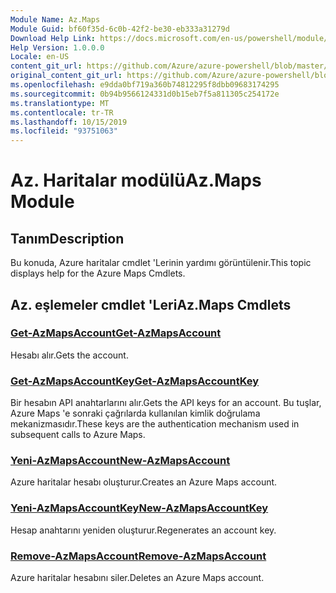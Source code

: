 ```yaml
---
Module Name: Az.Maps
Module Guid: bf60f35d-6c0b-42f2-be30-eb333a31279d
Download Help Link: https://docs.microsoft.com/en-us/powershell/module/az.maps
Help Version: 1.0.0.0
Locale: en-US
content_git_url: https://github.com/Azure/azure-powershell/blob/master/src/Maps/Maps/help/Az.Maps.md
original_content_git_url: https://github.com/Azure/azure-powershell/blob/master/src/Maps/Maps/help/Az.Maps.md
ms.openlocfilehash: e9dda0bf719a360b74812295f8dbb09683174295
ms.sourcegitcommit: 0b94b9566124331d0b15eb7f5a811305c254172e
ms.translationtype: MT
ms.contentlocale: tr-TR
ms.lasthandoff: 10/15/2019
ms.locfileid: "93751063"
---
```

# <span data-ttu-id="fc2b9-101">Az. Haritalar modülü</span><span class="sxs-lookup"><span data-stu-id="fc2b9-101">Az.Maps Module</span></span>
## <span data-ttu-id="fc2b9-102">Tanım</span><span class="sxs-lookup"><span data-stu-id="fc2b9-102">Description</span></span>
<span data-ttu-id="fc2b9-103">Bu konuda, Azure haritalar cmdlet 'Lerinin yardımı görüntülenir.</span><span class="sxs-lookup"><span data-stu-id="fc2b9-103">This topic displays help for the Azure Maps Cmdlets.</span></span>

## <span data-ttu-id="fc2b9-104">Az. eşlemeler cmdlet 'Leri</span><span class="sxs-lookup"><span data-stu-id="fc2b9-104">Az.Maps Cmdlets</span></span>
### [<span data-ttu-id="fc2b9-105">Get-AzMapsAccount</span><span class="sxs-lookup"><span data-stu-id="fc2b9-105">Get-AzMapsAccount</span></span>](Get-AzMapsAccount.md)
<span data-ttu-id="fc2b9-106">Hesabı alır.</span><span class="sxs-lookup"><span data-stu-id="fc2b9-106">Gets the account.</span></span>

### [<span data-ttu-id="fc2b9-107">Get-AzMapsAccountKey</span><span class="sxs-lookup"><span data-stu-id="fc2b9-107">Get-AzMapsAccountKey</span></span>](Get-AzMapsAccountKey.md)
<span data-ttu-id="fc2b9-108">Bir hesabın API anahtarlarını alır.</span><span class="sxs-lookup"><span data-stu-id="fc2b9-108">Gets the API keys for an account.</span></span>
<span data-ttu-id="fc2b9-109">Bu tuşlar, Azure Maps 'e sonraki çağrılarda kullanılan kimlik doğrulama mekanizmasıdır.</span><span class="sxs-lookup"><span data-stu-id="fc2b9-109">These keys are the authentication mechanism used in subsequent calls to Azure Maps.</span></span>

### [<span data-ttu-id="fc2b9-110">Yeni-AzMapsAccount</span><span class="sxs-lookup"><span data-stu-id="fc2b9-110">New-AzMapsAccount</span></span>](New-AzMapsAccount.md)
<span data-ttu-id="fc2b9-111">Azure haritalar hesabı oluşturur.</span><span class="sxs-lookup"><span data-stu-id="fc2b9-111">Creates an Azure Maps account.</span></span>

### [<span data-ttu-id="fc2b9-112">Yeni-AzMapsAccountKey</span><span class="sxs-lookup"><span data-stu-id="fc2b9-112">New-AzMapsAccountKey</span></span>](New-AzMapsAccountKey.md)
<span data-ttu-id="fc2b9-113">Hesap anahtarını yeniden oluşturur.</span><span class="sxs-lookup"><span data-stu-id="fc2b9-113">Regenerates an account key.</span></span>

### [<span data-ttu-id="fc2b9-114">Remove-AzMapsAccount</span><span class="sxs-lookup"><span data-stu-id="fc2b9-114">Remove-AzMapsAccount</span></span>](Remove-AzMapsAccount.md)
<span data-ttu-id="fc2b9-115">Azure haritalar hesabını siler.</span><span class="sxs-lookup"><span data-stu-id="fc2b9-115">Deletes an Azure Maps account.</span></span>

